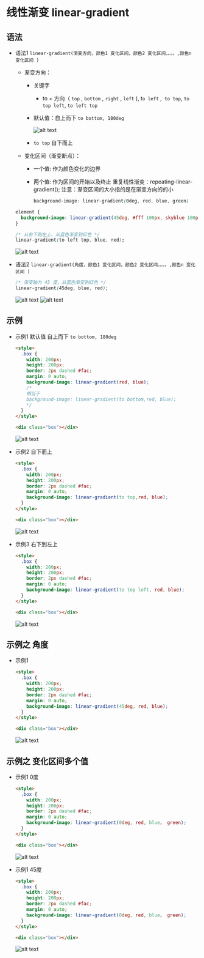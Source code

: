 # 线性渐变 linear-gradient

## 语法

+ 语法1 `linear-gradient(渐变方向，颜色1 变化区间，颜色2 变化区间，。。。,颜色n 变化区间 )`

  + 渐变方向：

    + 关键字

      + to + 方向（ `top` , `bottom` , `right` , `left` ), t`o left` ,` to top`, `to top left`, `to left top`

    + 默认值：自上而下 `to bottom, 180deg`

      ![alt text](images/线性渐变1.png)

    + `to top` 自下而上

  + 变化区间（渐变断点）：

    + 一个值: 作为颜色变化的边界
    + 两个值: 作为区间的开始以及终止 重复线性渐变：repeating-linear-gradient(); 注意：渐变区间的大小指的是在渐变方向的的小

      ```css
      background-image: linear-gradient(0deg, red, blue, green)
      ```

  ```css
  element {
    background-image: linear-gradient(45deg, #fff 100px, skyblue 100px 200px, #fff 200px;
  }

  /* 从右下到左上、从蓝色渐变到红色 */
  linear-gradient(to left top, blue, red);
  ```

  ![alt text](images/线性渐变.png)

+ 语法2 `linear-gradient(角度，颜色1 变化区间，颜色2 变化区间，。。。,颜色n 变化区间 )`

  ```css
  /* 渐变轴为 45 度，从蓝色渐变到红色 */
  linear-gradient(45deg, blue, red);
  ```

  ![alt text](images/线性渐变角度1.png)
  ![alt text](images/线性渐变角度2.png)

## 示例

+ 示例1 默认值 自上而下 `to bottom, 180deg`

  ```html
  <style>
    .box {
      width: 200px;
      height: 200px;
      border: 2px dashed #fac;
      margin: 0 auto;
      background-image: linear-gradient(red, blue);
      /*
      相当于
      background-image: linear-gradient(to bottom,red, blue);
      */
    }
  </style>

  <div class="box"></div>
  ```

  ![alt text](images/线性渐变2.png)

+ 示例2 自下而上

  ```html
  <style>
    .box {
      width: 200px;
      height: 200px;
      border: 2px dashed #fac;
      margin: 0 auto;
      background-image: linear-gradient(to top,red, blue);
    }
  </style>

  <div class="box"></div>
  ```

  ![alt text](images/线性渐变3.png)

+ 示例3 右下到左上

  ```html
  <style>
    .box {
      width: 200px;
      height: 200px;
      border: 2px dashed #fac;
      margin: 0 auto;
      background-image: linear-gradient(to top left, red, blue);
    }
  </style>

  <div class="box"></div>
  ```

  ![alt text](images/线性渐变3.png)

## 示例之 角度

+ 示例1

  ```html
  <style>
    .box {
      width: 200px;
      height: 200px;
      border: 2px dashed #fac;
      margin: 0 auto;
      background-image: linear-gradient(45deg, red, blue);
    }
  </style>

  <div class="box"></div>
  ```

  ![alt text](images/线性渐变角度3.png)

## 示例之 变化区间多个值

+ 示例1 0度

  ```html
  <style>
    .box {
      width: 200px;
      height: 200px;
      border: 2px dashed #fac;
      margin: 0 auto;
      background-image: linear-gradient(0deg, red, blue， green);
    }
  </style>

  <div class="box"></div>
  ```

  ![alt text](images/线性渐变多个值.png)

+ 示例1 45度

  ```html
  <style>
    .box {
      width: 200px;
      height: 200px;
      border: 2px dashed #fac;
      margin: 0 auto;
      background-image: linear-gradient(0deg, red, blue， green);
    }
  </style>

  <div class="box"></div>
  ```

  ![alt text](images/线性渐变多个值2.png)
